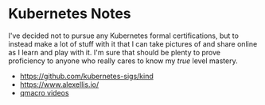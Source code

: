 # Kubernetes Notes

I've decided not to pursue any Kubernetes formal certifications, but to
instead make a lot of stuff with it that I can take pictures of and
share online as I learn and play with it. I'm sure that should be plenty
to prove proficiency to anyone who really cares to know my *true* level
mastery.

* <https://github.com/kubernetes-sigs/kind>
* <https://www.alexellis.io/>
* [qmacro videos](https://www.youtube.com/playlist?list=PLfctWmgNyOIf9rXaZp9RSM2YVxAPGGthe)

